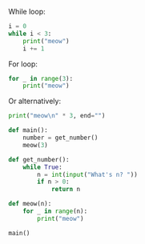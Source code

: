 While loop:
```python
i = 0
while i < 3:
    print("meow")
    i += 1
```
For loop:
```python
for _ in range(3):
    print("meow")
```
Or alternatively:
```python
print("meow\n" * 3, end="")
```
```python
def main():
    number = get_number()
    meow(3)

def get_number():
    while True:
        n = int(input("What's n? "))
        if n > 0:
            return n

def meow(n):
    for _ in range(n):
        print("meow")

main()
```

